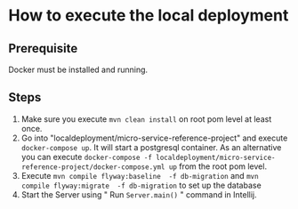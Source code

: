 # How to execute the local deployment

## Prerequisite

Docker must be installed and running.

## Steps

1. Make sure you execute `mvn clean install` on root pom level at least once.
2. Go into "localdeployment/micro-service-reference-project" and execute `docker-compose up`. It
   will start a postgresql container. As an alternative you can
   execute `docker-compose -f localdeployment/micro-service-reference-project/docker-compose.yml up` from the root pom level.
3. Execute `mvn compile flyway:baseline  -f db-migration` and `mvn compile flyway:migrate  -f db-migration` to set up the database
4. Start the Server using  " Run `Server.main()` " command in Intellij.

